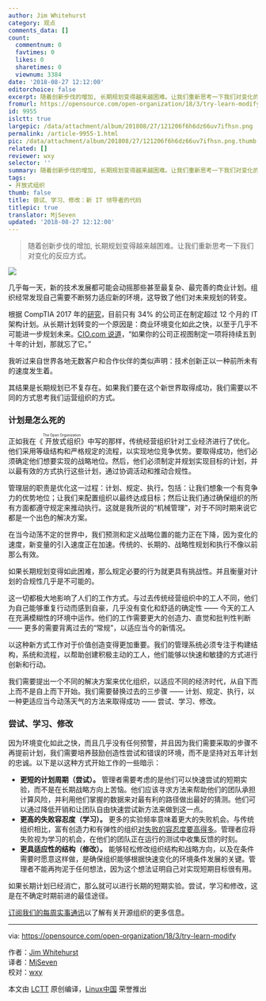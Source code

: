 ```yaml
---
author: Jim Whitehurst
category: 观点
comments_data: []
count:
  commentnum: 0
  favtimes: 0
  likes: 0
  sharetimes: 0
  viewnum: 3384
date: '2018-08-27 12:12:00'
editorchoice: false
excerpt: 随着创新步伐的增加, 长期规划变得越来越困难。让我们重新思考一下我们对变化的反应方式。
fromurl: https://opensource.com/open-organization/18/3/try-learn-modify
id: 9955
islctt: true
largepic: /data/attachment/album/201808/27/121206f6h6dz66uv7ifhsn.png
permalink: /article-9955-1.html
pic: /data/attachment/album/201808/27/121206f6h6dz66uv7ifhsn.png.thumb.jpg
related: []
reviewer: wxy
selector: ''
summary: 随着创新步伐的增加, 长期规划变得越来越困难。让我们重新思考一下我们对变化的反应方式。
tags:
- 开放式组织
thumb: false
title: 尝试、学习、修改：新 IT 领导者的代码
titlepic: true
translator: MjSeven
updated: '2018-08-27 12:12:00'
---
```



> 
> 随着创新步伐的增加, 长期规划变得越来越困难。让我们重新思考一下我们对变化的反应方式。
> 
> 
> 


![](/data/attachment/album/201808/27/121206f6h6dz66uv7ifhsn.png)


几乎每一天，新的技术发展都可能会动摇那些甚至最复杂、最完善的商业计划。组织经常发现自己需要不断努力适应新的环境，这导致了他们对未来规划的转变。


根据 CompTIA 2017 年的[研究](https://www.cio.com/article/3246027/enterprise-architecture/the-death-of-long-term-it-planning.html?upd=1515780110970)，目前只有 34% 的公司正在制定超过 12 个月的 IT 架构计划。从长期计划转变的一个原因是：商业环境变化如此之快，以至于几乎不可能进一步规划未来。[CIO.com 说道](https://www.cio.com/article/3246027/enterprise-architecture/the-death-of-long-term-it-planning.html?upd=1515780110970)，“如果你的公司正视图制定一项将持续五到十年的计划，那就忘了它。”


我听过来自世界各地无数客户和合作伙伴的类似声明：技术创新正以一种前所未有的速度发生着。


其结果是长期规划已不复存在。如果我们要在这个新世界取得成功，我们需要以不同的方式思考我们运营组织的方式。


### 计划是怎么死的


正如我在《<ruby> 开放式组织 <rt>  The Open Organization </rt></ruby>》中写的那样，传统经营组织针对工业经济进行了优化。他们采用等级结构和严格规定的流程，以实现地位竞争优势。要取得成功，他们必须确定他们想要实现的战略地位。然后，他们必须制定并规划实现目标的计划，并以最有效的方式执行这些计划，通过协调活动和推动合规性。


管理层的职责是优化这一过程：计划、规定、执行。包括：让我们想象一个有竞争力的优势地位；让我们来配置组织以最终达成目标；然后让我们通过确保组织的所有方面都遵守规定来推动执行。这就是我所说的“机械管理”，对于不同时期来说它都是一个出色的解决方案。


在当今动荡不定的世界中，我们预测和定义战略位置的能力正在下降，因为变化的速度，新变量的引入速度正在加速。传统的、长期的、战略性规划和执行不像以前那么有效。


如果长期规划变得如此困难，那么规定必要的行为就更具有挑战性。并且衡量对计划的合规性几乎是不可能的。


这一切都极大地影响了人们的工作方式。与过去传统经营组织中的工人不同，他们为自己能够重复行动而感到自豪，几乎没有变化和舒适的确定性 —— 今天的工人在充满模糊性的环境中运作。他们的工作需要更大的创造力、直觉和批判性判断 —— 更多的需要背离过去的“常规”，以适应当今的新情况。


以这种新方式工作对于价值创造变得更加重要。我们的管理系统必须专注于构建结构，系统和流程，以帮助创建积极主动的工人，他们能够以快速和敏捷的方式进行创新和行动。


我们需要提出一个不同的解决方案来优化组织，以适应不同的经济时代，从自下而上而不是自上而下开始。我们需要替换过去的三步骤 —— 计划、规定、执行，以一种更适应当今动荡天气的方法来取得成功 —— 尝试、学习、修改。


### 尝试、学习、修改


因为环境变化如此之快，而且几乎没有任何预警，并且因为我们需要采取的步骤不再提前计划，我们需要培养鼓励创造性尝试和错误的环境，而不是坚持对五年计划的忠诚。以下是以这种方式开始工作的一些暗示：


* **更短的计划周期（尝试）。** 管理者需要考虑的是他们可以快速尝试的短期实验，而不是在长期战略方向上苦恼。他们应该寻求方法来帮助他们的团队承担计算风险，并利用他们掌握的数据来对最有利的路径做出最好的猜测。他们可以通过降低开销和让团队自由快速尝试新方法来做到这一点。
* **更高的失败容忍度（学习）。** 更多的实验频率意味着更大的失败机会。与传统组织相比，富有创造力和有弹性的组织[对失败的容忍度要高得多](https://opensource.com/open-organization/16/12/building-culture-innovation-your-organization)。管理者应将失败视为学习的机会，在他们的团队正在运行的测试中收集反馈的时刻。
* **更具适应性的结构（修改）。** 能够轻松修改组织结构和战略方向，以及在条件需要时愿意这样做，是确保组织能够根据快速变化的环境条件发展的关键。管理者不能再拘泥于任何想法，因为这个想法证明自己对实现短期目标很有用。


如果长期计划已经消亡，那么就可以进行长期的短期实验。尝试，学习和修改，这是在不确定时期前进的最佳途径。


[订阅我们的每周实事通讯](https://opensource.com/open-organization/resources/newsletter)以了解有关开源组织的更多信息。




---


via: <https://opensource.com/open-organization/18/3/try-learn-modify>


作者：[Jim Whitehurst](https://opensource.com/users/remyd)  
 译者：[MjSeven](https://github.com/MjSeven)  
 校对：[wxy](https://github.com/wxy)


本文由 [LCTT](https://github.com/LCTT/TranslateProject) 原创编译，[Linux中国](https://linux.cn/) 荣誉推出